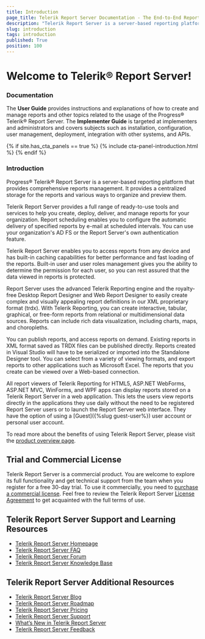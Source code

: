 ```yaml
---
title: Introduction
page_title: Telerik Report Server Documentation - The End-to-End Report Management Solution
description: "Telerik Report Server is a server-based reporting platform that provides centralized storage for reports and various ways to organize and preview them. Check the Documentation for more!"
slug: introduction
tags: introduction
published: True
position: 100
---
```


# Welcome to Telerik® Report Server!

### Documentation

The **User Guide** provides instructions and explanations of how to create and manage reports and other topics related to the usage of the Progress® Telerik® Report Server. The **Implementer Guide** is targeted at implementers and administrators and covers subjects such as installation, configuration, user management, deployment, integration with other systems, and APIs.

{% if site.has_cta_panels == true %}
{% include cta-panel-introduction.html %}
{% endif %}

### Introduction

Progress® Telerik® Report Server is a server-based reporting platform that provides comprehensive reports management. It provides a centralized storage for the reports and various ways to organize and preview them.

Telerik Report Server provides a full range of ready-to-use tools and services to help you create, deploy, deliver, and manage reports for your organization. Report scheduling enables you to configure the automatic delivery of specified reports by e-mail at scheduled intervals. You can use your organization's AD FS or the Report Server's own authentication feature.

Telerik Report Server enables you to access reports from any device and has built-in caching capabilities for better performance and fast loading of the reports. Built-in user and user roles management gives you the ability to determine the permission for each user, so you can rest assured that the data viewed in reports is protected.

Report Server uses the advanced Telerik Reporting engine and the royalty-free Desktop Report Designer and Web Report Designer to easily create complex and visually appealing report definitions in our XML proprietary format (trdx). With Telerik Reporting, you can create interactive, tabular, graphical, or free-form reports from relational or multidimensional data sources. Reports can include rich data visualization, including charts, maps, and choropleths.

You can publish reports, and access reports on demand. Existing reports in XML format saved as TRDX files can be published directly. Reports created in Visual Studio will have to be serialized or imported into the Standalone Designer tool. You can select from a variety of viewing formats, and export reports to other applications such as Microsoft Excel. The reports that you create can be viewed over a Web-based connection.

All report viewers of Telerik Reporting for HTML5, ASP.NET WebForms, ASP.NET MVC, WinForms, and WPF apps can display reports stored on a Telerik Report Server in a web application. This lets the users view reports directly in the applications they use daily without the need to be registered Report Server users or to launch the Report Server web interface. They have the option of using a [Guest]({%slug guest-user%}) user account or personal user account.

To read more about the benefits of using Telerik Report Server, please visit the [product overview page](https://www.telerik.com/report-server).

## Trial and Commercial License

Telerik Report Server is a commercial product. You are welcome to explore its full functionality and get technical support from the team when you register for a free 30-day trial. To use it commercially, you need to [purchase a commercial license](https://www.telerik.com/purchase/report-server). Feel free to review the Telerik Report Server [License Agreement](https://www.telerik.com/purchase/license-agreement/report-server) to get acquainted with the full terms of use.

## Telerik Report Server Support and Learning Resources

* [Telerik Report Server Homepage](https://www.telerik.com/report-server)
* [Telerik Report Server FAQ](https://www.telerik.com/report-server/faq)
* [Telerik Report Server Forum](https://www.telerik.com/forums/report-server)
* [Telerik Report Server Knowledge Base](/knowledge-base)

## Telerik Report Server Additional Resources

* [Telerik Report Server Blog](https://www.telerik.com/blogs/productivity-reporting)
* [Telerik Report Server Roadmap](https://www.telerik.com/support/whats-new/report-server/roadmap)
* [Telerik Report Server Pricing](https://www.telerik.com/purchase/report-server)
* [Telerik Report Server Support](https://www.telerik.com/support/report-server)
* [What’s New in Telerik Report Server](https://www.telerik.com/support/whats-new/report-server)
* [Telerik Report Server Feedback](https://feedback.telerik.com/report-server)

